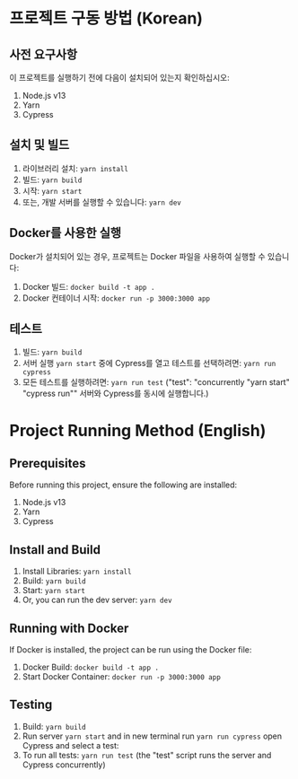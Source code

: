 # 프로젝트 구동 방법 (Korean)

## 사전 요구사항
이 프로젝트를 실행하기 전에 다음이 설치되어 있는지 확인하십시오:
1. Node.js v13
2. Yarn 
3. Cypress

## 설치 및 빌드
1. 라이브러리 설치: `yarn install`
2. 빌드: `yarn build`
3. 시작: `yarn start`
4. 또는, 개발 서버를 실행할 수 있습니다: `yarn dev`

## Docker를 사용한 실행
Docker가 설치되어 있는 경우, 프로젝트는 Docker 파일을 사용하여 실행할 수 있습니다:
1. Docker 빌드: `docker build -t app .`
2. Docker 컨테이너 시작: `docker run -p 3000:3000 app`

## 테스트
1. 빌드: `yarn build`
2. 서버 실행 `yarn start` 중에 Cypress를 열고 테스트를 선택하려면: `yarn run cypress`
3. 모든 테스트를 실행하려면: `yarn run test` ("test": "concurrently \"yarn start\" \"cypress run\"" 서버와 Cypress를 동시에 실행합니다.)

# Project Running Method (English)

## Prerequisites
Before running this project, ensure the following are installed:
1. Node.js v13
2. Yarn 
3. Cypress

## Install and Build
1. Install Libraries: `yarn install`
2. Build: `yarn build`
3. Start: `yarn start`
4. Or, you can run the dev server: `yarn dev`

## Running with Docker
If Docker is installed, the project can be run using the Docker file:
1. Docker Build: `docker build -t app .`
2. Start Docker Container: `docker run -p 3000:3000 app`

## Testing
1. Build: `yarn build`
1. Run server `yarn start` and in new terminal run  `yarn run cypress` open Cypress and select a test:
2. To run all tests: `yarn run test` (the "test" script runs the server and Cypress concurrently)

